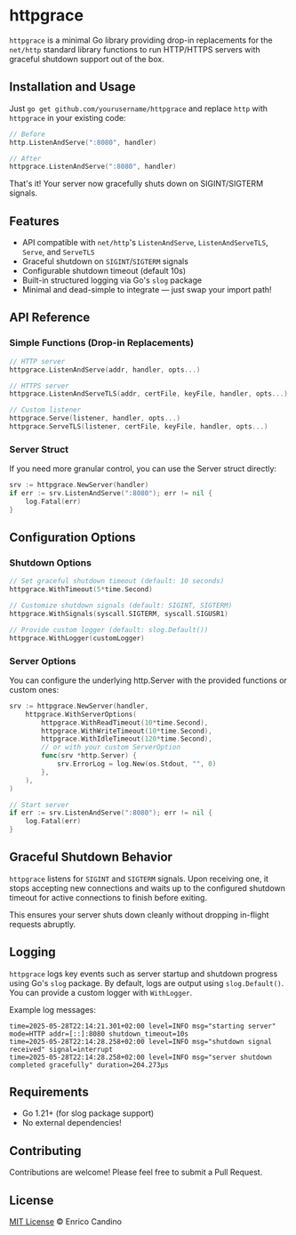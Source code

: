 # httpgrace

`httpgrace` is a minimal Go library providing drop-in replacements for the `net/http` standard library functions to run HTTP/HTTPS servers with graceful shutdown support out of the box.

## Installation and Usage

Just `go get github.com/yourusername/httpgrace` and replace `http` with `httpgrace` in your existing code:

```go
// Before
http.ListenAndServe(":8080", handler)

// After  
httpgrace.ListenAndServe(":8080", handler)
```

That's it! Your server now gracefully shuts down on SIGINT/SIGTERM signals.

## Features

- API compatible with `net/http`'s `ListenAndServe`, `ListenAndServeTLS`, `Serve`, and `ServeTLS`  
- Graceful shutdown on `SIGINT`/`SIGTERM` signals  
- Configurable shutdown timeout (default 10s)  
- Built-in structured logging via Go's `slog` package  
- Minimal and dead-simple to integrate — just swap your import path!

## API Reference

### Simple Functions (Drop-in Replacements)

```go
// HTTP server
httpgrace.ListenAndServe(addr, handler, opts...)

// HTTPS server  
httpgrace.ListenAndServeTLS(addr, certFile, keyFile, handler, opts...)

// Custom listener
httpgrace.Serve(listener, handler, opts...)
httpgrace.ServeTLS(listener, certFile, keyFile, handler, opts...)
```

### Server Struct

If you need more granular control, you can use the Server struct directly:

```go
srv := httpgrace.NewServer(handler)
if err := srv.ListenAndServe(":8080"); err != nil {
    log.Fatal(err)
}
```

## Configuration Options

### Shutdown Options

```go
// Set graceful shutdown timeout (default: 10 seconds)
httpgrace.WithTimeout(5*time.Second)

// Customize shutdown signals (default: SIGINT, SIGTERM)
httpgrace.WithSignals(syscall.SIGTERM, syscall.SIGUSR1)

// Provide custom logger (default: slog.Default())
httpgrace.WithLogger(customLogger)
```

### Server Options

You can configure the underlying http.Server with the provided functions or custom ones:

```go
srv := httpgrace.NewServer(handler,
    httpgrace.WithServerOptions(
        httpgrace.WithReadTimeout(10*time.Second),
        httpgrace.WithWriteTimeout(10*time.Second),
        httpgrace.WithIdleTimeout(120*time.Second),
        // or with your custom ServerOption
        func(srv *http.Server) {
            srv.ErrorLog = log.New(os.Stdout, "", 0)
        },
    ),
)

// Start server
if err := srv.ListenAndServe(":8080"); err != nil {
    log.Fatal(err)
}
```

## Graceful Shutdown Behavior

`httpgrace` listens for `SIGINT` and `SIGTERM` signals. Upon receiving one, it stops accepting new connections and waits up to the configured shutdown timeout for active connections to finish before exiting.

This ensures your server shuts down cleanly without dropping in-flight requests abruptly.

## Logging

`httpgrace` logs key events such as server startup and shutdown progress using Go's `slog` package. By default, logs are output using `slog.Default()`. You can provide a custom logger with `WithLogger`.

Example log messages:

``` 
time=2025-05-28T22:14:21.301+02:00 level=INFO msg="starting server" mode=HTTP addr=[::]:8080 shutdown_timeout=10s
time=2025-05-28T22:14:28.258+02:00 level=INFO msg="shutdown signal received" signal=interrupt
time=2025-05-28T22:14:28.258+02:00 level=INFO msg="server shutdown completed gracefully" duration=204.273µs
```

## Requirements

- Go 1.21+ (for slog package support)
- No external dependencies!

## Contributing

Contributions are welcome! Please feel free to submit a Pull Request.

## License

[MIT License](./LICENSE) © Enrico Candino
